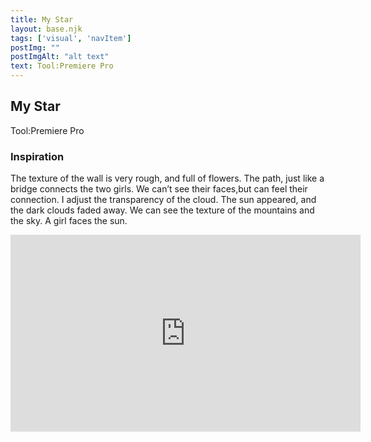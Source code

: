 ```yaml
---
title: My Star
layout: base.njk
tags: ['visual', 'navItem']
postImg: ""
postImgAlt: "alt text"
text: Tool:Premiere Pro
---
```

  <main>
  <div class="detailpage">   
 <div class="description"> 
    <h2 class="dptitle">My Star</h2>  
   <p class="dpword">Tool:Premiere Pro</p>
  <h3 class="projectdetail">Inspiration</h3>
   <p class="dpword"> The texture of the wall is very rough, and full of flowers. The path, just like a bridge connects the two girls. We can’t see their faces,but can feel their connection. I adjust the transparency of the cloud. The sun appeared, and the dark clouds faded away. We can see the texture of the mountains and the sky. A girl faces the sun. </p>
 </div>  

   <div class="videoWrapper ratio-4-3">
	<iframe width="560" height="315" src="https://www.youtube.com/embed/0ec72BSfCm0" title="MyStar" frameborder="0" allow="accelerometer; autoplay; clipboard-write; encrypted-media; gyroscope; picture-in-picture" allowfullscreen></iframe>
  
</div><!-- end .videoWrapper -->
    </div>
  </main>